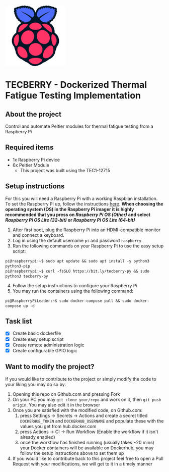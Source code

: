 ![](/landing-src/static/logos/android-chrome-192x192.png)

# TECBERRY - Dockerized Thermal Fatigue Testing Implementation

## About the project

Control and automate Peltier modules for thermal fatigue testing from a Raspberry Pi

## Required items

- 1x Raspberry Pi device
- 6x Peltier Module
  - This project was built using the TEC1-12715

## Setup instructions

For this you will need a Raspberry Pi with a working Raspbian installation. To set the Raspberry Pi up, follow the instructions [here](https://www.raspberrypi.com/documentation/computers/getting-started.html#setting-up-your-raspberry-pi). **When choosing the operating system (OS) in the Raspberry Pi imager it is highly recommended that you press on *Raspberry Pi OS (Other)* and select *Raspberry Pi OS Lite (32-bit)* or *Raspberry Pi OS Lite (64-bit)*** 

1. After first boot, plug the Raspberry Pi into an HDMI-compatible monitor and connect a keyboard. 
2. Log in using the default username `pi` and password `raspberry`.
3. Run the following commands on your Raspberry Pi to use the easy setup script:
```console
pi@raspberrypi:~$ sudo apt update && sudo apt install -y python3 python3-pip
pi@raspberrypi:~$ curl -fsSLO https://bit.ly/tecberry-py && sudo python3 tecberry-py
```
4. Follow the setup instructions to configure your Raspberry Pi
5. You may run the containers using the following command:
```console
pi@RaspberryPiLeader:~$ sudo docker-compose pull && sudo docker-compose up -d
```

## Task list

- [x] Create basic dockerfile
- [x] Create easy setup script
- [x] Create remote administration logic
- [x] Create configurable GPIO logic

## Want to modify the project?

If you would like to contribute to the project or simply modify the code to your liking you may do so by:

1. Opening this repo on Github.com and pressing Fork
2. On your PC you may `git clone your/repo` and work on it, then `git push origin`. You may also edit it in the browser
3. Once you are satisfied with the modified code, on Github.com:
    1. press Settings &#8594; Secrets &#8594; Actions and create a secret titled `DOCKERHUB_TOKEN` and `DOCKERHUB_USERNAME` and populate these with the values you get from hub.docker.com
    2.  press Actions &#8594; CI &#8594; Run Workflow (Enable the workflow if it isn't already enabled)
    3.  once the workflow has finished running (usually takes ~20 mins) your Docker containers will be available on Dockerhub, you may follow the setup instructions above to set them up
4. If you would like to contribute back to this project feel free to open a Pull Request with your modifications, we will get to it in a timely manner